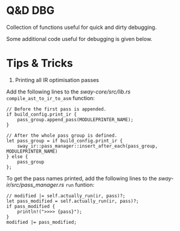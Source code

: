 # Q&D DBG

Collection of functions useful for quick and dirty debugging.

Some additional code useful for debugging is given below.

# Tips & Tricks

1. Printing all IR optimisation passes

Add the following lines to the _sway-core/src/lib.rs_ `compile_ast_to_ir_to_asm` function:

    // Before the first pass is appended.
    if build_config.print_ir {
        pass_group.append_pass(MODULEPRINTER_NAME);
    }

    // After the whole pass group is defined.
    let pass_group = if build_config.print_ir {
        sway_ir::pass_manager::insert_after_each(pass_group, MODULEPRINTER_NAME)
    } else {
        pass_group
    };

To get the pass names printed, add the following lines to the _sway-ir/src/pass_manager.rs_ `run` funtion:

    // modified |= self.actually_run(ir, pass)?;
    let pass_modified = self.actually_run(ir, pass)?;
    if pass_modified {
        println!(">>>> {pass}");
    }
    modified |= pass_modified;

